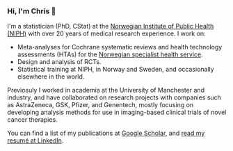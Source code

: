 ### Hi, I'm Chris 👋

I'm a statistician (PhD, CStat) at the [Norwegian Institute of Public Health (NIPH)](https://www.fhi.no/en/) with over 20 years of medical research experience. I work on:

* Meta-analyses for Cochrane systematic reviews and health technology assessments (HTAs) for the [Norwegian specialist health service](https://nyemetoder.no).
* Design and analysis of RCTs.
* Statistical training at NIPH, in Norway and Sweden, and occasionally elsewhere in the world.

Previosuly I worked in academia at the University of Manchester and industry, and have collaborated on research projects with companies such as AstraZeneca, GSK, Pfizer, and Genentech, mostly focusing on developing analysis methods for use in imaging-based clinical trials of novel cancer therapies.

You can find a list of my publications at [Google Scholar](https://scholar.google.no/citations?hl=en&user=dOMFVvwAAAAJ), and [read my resumé at LinkedIn](https://www.linkedin.com/in/multinormal/).
